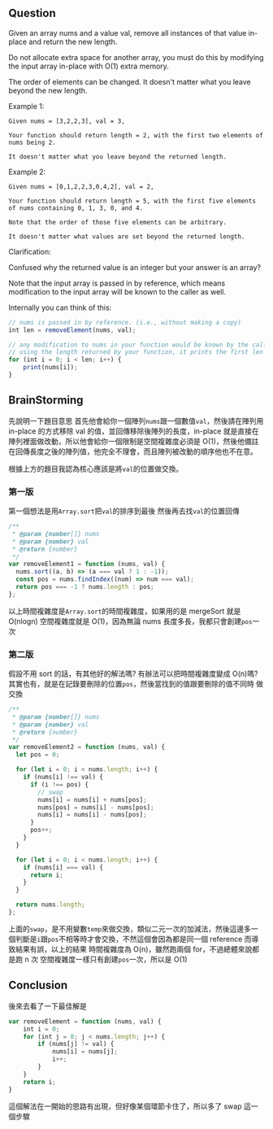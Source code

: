 ## Question

Given an array nums and a value val, remove all instances of that value in-place and return the new length.

Do not allocate extra space for another array, you must do this by modifying the input array in-place with O(1) extra memory.

The order of elements can be changed. It doesn't matter what you leave beyond the new length.

Example 1:

```
Given nums = [3,2,2,3], val = 3,

Your function should return length = 2, with the first two elements of nums being 2.

It doesn't matter what you leave beyond the returned length.
```

Example 2:

```
Given nums = [0,1,2,2,3,0,4,2], val = 2,

Your function should return length = 5, with the first five elements of nums containing 0, 1, 3, 0, and 4.

Note that the order of those five elements can be arbitrary.

It doesn't matter what values are set beyond the returned length.
```

Clarification:

Confused why the returned value is an integer but your answer is an array?

Note that the input array is passed in by reference, which means modification to the input array will be known to the caller as well.

Internally you can think of this:

```javascript
// nums is passed in by reference. (i.e., without making a copy)
int len = removeElement(nums, val);

// any modification to nums in your function would be known by the caller.
// using the length returned by your function, it prints the first len elements.
for (int i = 0; i < len; i++) {
    print(nums[i]);
}
```

## BrainStorming

先說明一下題目意思
首先他會給你一個陣列`nums`跟一個數值`val`，然後請在陣列用 in-place 的方式移除 val 的值，並回傳移除後陣列的長度，in-place 就是直接在陣列裡面做改動，所以他會給你一個限制是空間複雜度必須是 O(1)，然後他備註在回傳長度之後的陣列值，他完全不理會，而且陣列被改動的順序他也不在意。

根據上方的題目我認為核心應該是將`val`的位置做交換。

### 第一版

第一個想法是用`Array.sort`把`val`的排序到最後
然後再去找`val`的位置回傳

```javascript
/**
 * @param {number[]} nums
 * @param {number} val
 * @return {number}
 */
var removeElement1 = function (nums, val) {
  nums.sort((a, b) => (a === val ? 1 : -1));
  const pos = nums.findIndex((num) => num === val);
  return pos === -1 ? nums.length : pos;
};
```

以上時間複雜度是`Array.sort`的時間複雜度，如果用的是 mergeSort 就是 O(nlogn)
空間複雜度就是 O(1)，因為無論 nums 長度多長，我都只會創建`pos`一次

### 第二版

假設不用 sort 的話，有其他好的解法嗎?
有辦法可以把時間複雜度變成 O(n)嗎?
其實也有，就是在記錄要刪除的位置`pos`，然後當找到的值跟要刪除的值不同時
做交換

```javascript
/**
 * @param {number[]} nums
 * @param {number} val
 * @return {number}
 */
var removeElement2 = function (nums, val) {
  let pos = 0;

  for (let i = 0; i < nums.length; i++) {
    if (nums[i] !== val) {
      if (i !== pos) {
        // swap
        nums[i] = nums[i] + nums[pos];
        nums[pos] = nums[i] - nums[pos];
        nums[i] = nums[i] - nums[pos];
      }
      pos++;
    }
  }

  for (let i = 0; i < nums.length; i++) {
    if (nums[i] === val) {
      return i;
    }
  }

  return nums.length;
};
```

上面的`swap`，是不用變數`temp`來做交換，類似二元一次的加減法，然後這邊多一個判斷是`i`跟`pos`不相等時才會交換，不然這個會因為都是同一個 reference 而導致結果有誤，以上的結果
時間複雜度為 O(n)，雖然跑兩個 for，不過總體來說都是跑 n 次
空間複雜度一樣只有創建`pos`一次，所以是 O(1)

## Conclusion

後來去看了一下最佳解是

```javascript
var removeElement = function (nums, val) {
    int i = 0;
    for (int j = 0; j < nums.length; j++) {
        if (nums[j] != val) {
            nums[i] = nums[j];
            i++;
        }
    }
    return i;
}
```

這個解法在一開始的思路有出現，但好像某個環節卡住了，所以多了 swap 這一個步驟
